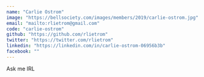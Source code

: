 ```yaml
---
name: "Carlie Ostrom"
image: "https://bellsociety.com/images/members/2019/carlie-ostrom.jpg"
email: "mailto:rlietrom@gmail.com"
code: "carlie-ostrom"
github: "https://github.com/rlietrom"
twitter: "https://twitter.com/rlietrom"
linkedin: "https://linkedin.com/in/carlie-ostrom-06956b3b"
facebook: ""
---
```

Ask me IRL
